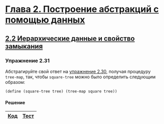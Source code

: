 # [Глава 2. Построение абстракций с помощью данных](index.md#Глава-2-Построение-абстракций-с-помощью-данных)
## [2.2 Иерархические данные и свойство замыкания](index.md#22-Иерархические-данные-и-свойство-замыкания)

### Упражнение 2.31
Абстрагируйте свой ответ на [упражнение 2.30](exercise_2_30.md#Упражнение-230),
получая процедуру `tree-map`, так, чтобы `square-tree` можно было определить
следующим образом:

```scheme
(define (square-tree tree) (tree-map square tree))
```

#### Решение
[Код](../../src/chapter02/exercise_2_31.rkt) | [Тест](../../test/chapter02/test_exercise_2_31.rkt)
--- | ---
